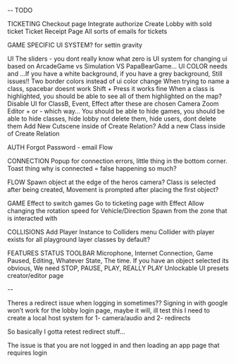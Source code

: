 --
TODO

TICKETING
  Checkout page
    Integrate authorize
    Create Lobby with sold ticket
  Ticket Receipt Page
  All sorts of emails for tickets

GAME SPECIFIC UI SYSTEM? for settin gravity

UI
  The sliders - you dont really know what zero is
  UI system for changing ui based on ArcadeGame vs Simulation VS PapaBearGame...
  UI COLOR needs and ...If you have a white background, if you have a grey background, Still issues!! Two border colors instead of ui color change
  When trying to name a class, spacebar doesnt work
    Shift + Press it works fine
  When a class is highlighted, you should be able to see all of them highlighted on the map?
  Disable UI for ClassB, Event, Effect after these are chosen
  Camera Zoom Editor + or - which way…
  You should be able to hide games, you should be able to hide classes, hide lobby not delete them, hide users, dont delete them
  Add New Cutscene inside of Create Relation? Add a new Class inside of Create Relation

AUTH
  Forgot Password - email Flow

CONNECTION
  Popup for connection errors, little thing in the bottom corner. Toast thing
  why is connected = false happening so much?

FLOW
  Spawn object at the edge of the heros camera?
  Class is selected after being created, Movement is prompted after placing the first object?

GAME
  Effect to switch games
  Go to ticketing page with Effect
  Allow changing the rotation speed for Vehicle/Direction
  Spawn from the zone that is interacted with

COLLISIONS
  Add Player Instance to Colliders menu
  Collider with player exists for all playground layer classes by default?

FEATURES
  STATUS TOOLBAR
    Microphone, Internet Connection, Game Paused, Editing, Whatever State, The time. If you have an object selected its obvious, 
    We need STOP, PAUSE, PLAY, REALLY PLAY
  Unlockable UI presets creator/editor page

--


  Theres a redirect issue when logging in sometimes??
  Signing  in with google won’t work for the lobby login page, maybe it will, ill test this
    I need to create a local host system for 1- camera/audio and 2- redirects

  So basically I gotta retest redirect stuff...

  The issue is that you are not logged in and then loading an app page that requires login